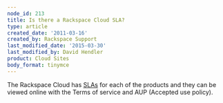 ```yaml
---
node_id: 213
title: Is there a Rackspace Cloud SLA?
type: article
created_date: '2011-03-16'
created_by: Rackspace Support
last_modified_date: '2015-03-30'
last_modified_by: David Hendler
product: Cloud Sites
body_format: tinymce
---
```


The Rackspace Cloud has
[SLAs](http://www.rackspace.com/information/legal/cloud/sla "http://www.rackspacecloud.com/legal")
for each of the products and they can be viewed online with the Terms of
service and AUP (Accepted use policy).

